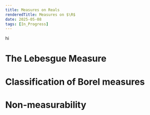 ```yaml
---
title: Measures on Reals
renderedTitle: Measures on $\R$
date: 2025-05-08
tags: [In_Progress]
---
```


hi

# The Lebesgue Measure

# Classification of Borel measures

# Non-measurability
